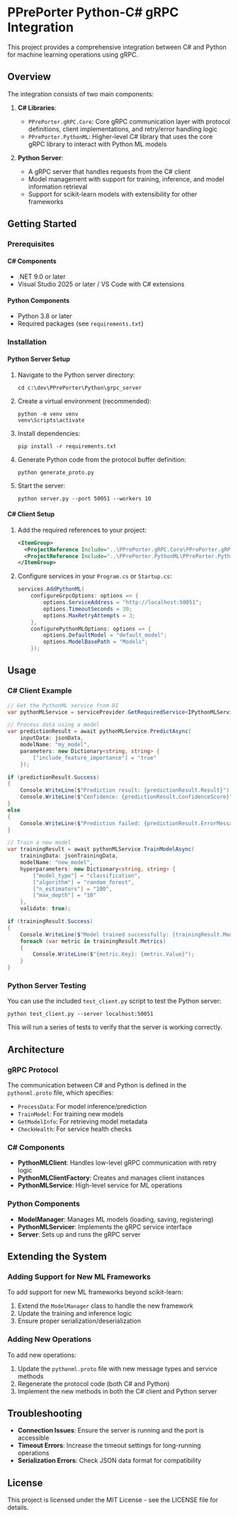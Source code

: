 # PPrePorter Python-C# gRPC Integration

This project provides a comprehensive integration between C# and Python for machine learning operations using gRPC.

## Overview

The integration consists of two main components:

1. **C# Libraries**:
   - `PPrePorter.gRPC.Core`: Core gRPC communication layer with protocol definitions, client implementations, and retry/error handling logic
   - `PPrePorter.PythonML`: Higher-level C# library that uses the core gRPC library to interact with Python ML models

2. **Python Server**:
   - A gRPC server that handles requests from the C# client
   - Model management with support for training, inference, and model information retrieval
   - Support for scikit-learn models with extensibility for other frameworks

## Getting Started

### Prerequisites

#### C# Components
- .NET 9.0 or later
- Visual Studio 2025 or later / VS Code with C# extensions

#### Python Components
- Python 3.8 or later
- Required packages (see `requirements.txt`)

### Installation

#### Python Server Setup

1. Navigate to the Python server directory:
   ```
   cd c:\dev\PPrePorter\Python\grpc_server
   ```

2. Create a virtual environment (recommended):
   ```
   python -m venv venv
   venv\Scripts\activate
   ```

3. Install dependencies:
   ```
   pip install -r requirements.txt
   ```

4. Generate Python code from the protocol buffer definition:
   ```
   python generate_proto.py
   ```

5. Start the server:
   ```
   python server.py --port 50051 --workers 10
   ```

#### C# Client Setup

1. Add the required references to your project:
   ```xml
   <ItemGroup>
     <ProjectReference Include="..\PPrePorter.gRPC.Core\PPrePorter.gRPC.Core.csproj" />
     <ProjectReference Include="..\PPrePorter.PythonML\PPrePorter.PythonML.csproj" />
   </ItemGroup>
   ```

2. Configure services in your `Program.cs` or `Startup.cs`:
   ```csharp
   services.AddPythonML(
       configureGrpcOptions: options => {
           options.ServiceAddress = "http://localhost:50051";
           options.TimeoutSeconds = 30;
           options.MaxRetryAttempts = 3;
       },
       configurePythonMLOptions: options => {
           options.DefaultModel = "default_model";
           options.ModelBasePath = "Models";
       });
   ```

## Usage

### C# Client Example

```csharp
// Get the PythonML service from DI
var pythonMLService = serviceProvider.GetRequiredService<IPythonMLService>();

// Process data using a model
var predictionResult = await pythonMLService.PredictAsync(
    inputData: jsonData,
    modelName: "my_model",
    parameters: new Dictionary<string, string> {
        ["include_feature_importance"] = "true"
    });

if (predictionResult.Success)
{
    Console.WriteLine($"Prediction result: {predictionResult.Result}");
    Console.WriteLine($"Confidence: {predictionResult.ConfidenceScore}");
}
else
{
    Console.WriteLine($"Prediction failed: {predictionResult.ErrorMessage}");
}

// Train a new model
var trainingResult = await pythonMLService.TrainModelAsync(
    trainingData: jsonTrainingData,
    modelName: "new_model",
    hyperparameters: new Dictionary<string, string> {
        ["model_type"] = "classification",
        ["algorithm"] = "random_forest",
        ["n_estimators"] = "100",
        ["max_depth"] = "10"
    },
    validate: true);

if (trainingResult.Success)
{
    Console.WriteLine($"Model trained successfully: {trainingResult.ModelId}");
    foreach (var metric in trainingResult.Metrics)
    {
        Console.WriteLine($"{metric.Key}: {metric.Value}");
    }
}
```

### Python Server Testing

You can use the included `test_client.py` script to test the Python server:

```
python test_client.py --server localhost:50051
```

This will run a series of tests to verify that the server is working correctly.

## Architecture

### gRPC Protocol

The communication between C# and Python is defined in the `pythonml.proto` file, which specifies:

- `ProcessData`: For model inference/prediction
- `TrainModel`: For training new models
- `GetModelInfo`: For retrieving model metadata
- `CheckHealth`: For service health checks

### C# Components

- **PythonMLClient**: Handles low-level gRPC communication with retry logic
- **PythonMLClientFactory**: Creates and manages client instances
- **PythonMLService**: High-level service for ML operations

### Python Components

- **ModelManager**: Manages ML models (loading, saving, registering)
- **PythonMLServicer**: Implements the gRPC service interface
- **Server**: Sets up and runs the gRPC server

## Extending the System

### Adding Support for New ML Frameworks

To add support for new ML frameworks beyond scikit-learn:

1. Extend the `ModelManager` class to handle the new framework
2. Update the training and inference logic
3. Ensure proper serialization/deserialization

### Adding New Operations

To add new operations:

1. Update the `pythonml.proto` file with new message types and service methods
2. Regenerate the protocol code (both C# and Python)
3. Implement the new methods in both the C# client and Python server

## Troubleshooting

- **Connection Issues**: Ensure the server is running and the port is accessible
- **Timeout Errors**: Increase the timeout settings for long-running operations
- **Serialization Errors**: Check JSON data format for compatibility

## License

This project is licensed under the MIT License - see the LICENSE file for details.